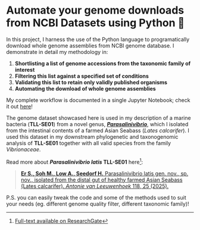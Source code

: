 # Automate your genome downloads from NCBI Datasets using Python 🐍

In this project, I harness the use of the Python language to programatically download whole genome assemblies from NCBI genome database.
I demonstrate in detail my methodology in:
1. **Shortlisting a list of genome accessions from the taxonomic family of interest**
2. **Filtering this list against a specified set of conditions**
3. **Validating this list to retain only validly published organisms**
4. **Automating the download of whole genome assemblies**

My complete workflow is documented in a single Jupyter Notebook; check it out [here](ncbi_datasets.ipynb)!

The genome dataset showcased here is used in my description of a marine bacteria (**TLL-SE01**) from a novel genus, [***Parasalinivibrio***](https://lpsn.dsmz.de/genus/parasalinivibrio), which I isolated from the intestinal contents of a farmed Asian Seabass (*Lates calcarifer*). I used this dataset in my downstream phylogenetic and taxonogenomic analysis of **TLL-SE01** together with all valid species from the family *Vibrionaceae*. 

Read more about ***Parasalinivibrio latis* TLL-SE01** here[^1]:
> [**Er S., Soh M., Low A., Seedorf H.** Parasalinivibrio latis gen. nov., sp. nov., isolated from the distal gut of healthy farmed Asian Seabass (Lates calcarifer). *Antonie van Leeuwenhoek* 118, 25 (2025).](https://doi.org/10.1007/s10482-024-02036-x)

P.S. you can easily tweak the code and some of the methods used to suit your needs (eg. different genome quality filter, different taxonomic family)!

[^1]: [Full-text available on ResearchGate](https://www.researchgate.net/publication/385683854_Parasalinivibrio_latis_gen_nov_sp_nov_isolated_from_the_distal_gut_of_healthy_farmed_Asian_Seabass_Lates_calcarifer#fullTextFileContent)